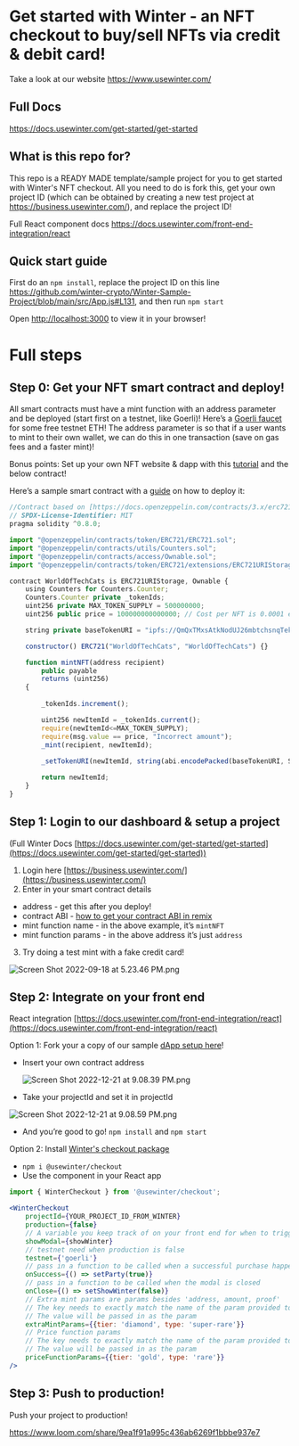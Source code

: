 # Get started with Winter - an NFT checkout to buy/sell NFTs via credit & debit card!

Take a look at our website https://www.usewinter.com/

## Full Docs 

https://docs.usewinter.com/get-started/get-started

## What is this repo for?

This repo is a READY MADE template/sample project for you to get started with Winter's NFT checkout. All you need to do is fork this, get your own project ID (which can be obtained by creating a new test project at https://business.usewinter.com/), and replace the project ID!

Full React component docs https://docs.usewinter.com/front-end-integration/react


## Quick start guide

First do an `npm install`, replace the project ID on this line https://github.com/winter-crypto/Winter-Sample-Project/blob/main/src/App.js#L131, and then run `npm start`

Open [http://localhost:3000](http://localhost:3000) to view it in your browser!

# Full steps

## Step 0: Get your NFT smart contract and deploy!

All smart contracts must have a mint function with an address parameter and be deployed (start first on a testnet, like Goerli)! Here’s a [Goerli faucet](https://goerlifaucet.com/) for some free testnet ETH! The address parameter is so that if a user wants to mint to their own wallet, we can do this in one transaction (save on gas fees and a faster mint)!

Bonus points: Set up your own NFT website & dapp with this [tutorial](https://docs.alchemy.com/docs/nft-minter) and the below contract!

Here’s a sample smart contract with a [guide](https://remix-ide.readthedocs.io/en/latest/create_deploy.html) on how to deploy it:

```jsx
//Contract based on [https://docs.openzeppelin.com/contracts/3.x/erc721](https://docs.openzeppelin.com/contracts/3.x/erc721)
// SPDX-License-Identifier: MIT
pragma solidity ^0.8.0;

import "@openzeppelin/contracts/token/ERC721/ERC721.sol";
import "@openzeppelin/contracts/utils/Counters.sol";
import "@openzeppelin/contracts/access/Ownable.sol";
import "@openzeppelin/contracts/token/ERC721/extensions/ERC721URIStorage.sol";

contract WorldOfTechCats is ERC721URIStorage, Ownable {
    using Counters for Counters.Counter;
    Counters.Counter private _tokenIds;
    uint256 private MAX_TOKEN_SUPPLY = 500000000;
    uint256 public price = 100000000000000; // Cost per NFT is 0.0001 eth, about ~20 USD

    string private baseTokenURI = "ipfs://QmQxTMxsAtkNodUJ26mbtchsnqTekKqgDvkjnzWir4vTxZ/1";

    constructor() ERC721("WorldOfTechCats", "WorldOfTechCats") {}

    function mintNFT(address recipient)
        public payable
        returns (uint256)
    {
        
        _tokenIds.increment();

        uint256 newItemId = _tokenIds.current();
        require(newItemId<=MAX_TOKEN_SUPPLY);
        require(msg.value == price, "Incorrect amount");
        _mint(recipient, newItemId);
        
        _setTokenURI(newItemId, string(abi.encodePacked(baseTokenURI, Strings.toString(newItemId))));

        return newItemId;
    }
}
```

## Step 1: Login to our dashboard & setup a project

(Full Winter Docs [https://docs.usewinter.com/get-started/get-started](https://docs.usewinter.com/get-started/get-started))

1. Login here [https://business.usewinter.com/](https://business.usewinter.com/)
2. Enter in your smart contract details 

- address - get this after you deploy!
- contract ABI - [how to get your contract ABI in remix](https://stackoverflow.com/questions/69269101/please-how-do-i-get-abi-of-my-token-after-deploying-on-bscmainet)
- mint function name - in the above example, it’s `mintNFT`
- mint function params - in the above address it’s just `address`

3. Try doing a test mint with a fake credit card! 

![Screen Shot 2022-09-18 at 5.23.46 PM.png]([https://s3-us-west-2.amazonaws.com/secure.notion-static.com/22cbb2d2-d725-47e1-8557-a57809dc4ca1/Screen_Shot_2022-09-18_at_5.23.46_PM.png](https://winternfts.notion.site/image/https%3A%2F%2Fs3-us-west-2.amazonaws.com%2Fsecure.notion-static.com%2F22cbb2d2-d725-47e1-8557-a57809dc4ca1%2FScreen_Shot_2022-09-18_at_5.23.46_PM.png?id=ae3b2433-ee5f-4d70-83ac-df1a9aecc5dc&table=block&spaceId=74fbeb19-4d10-41b8-9582-0c039db556bc&width=2000&userId=&cache=v2))

## Step 2: Integrate on your front end

React integration [https://docs.usewinter.com/front-end-integration/react](https://docs.usewinter.com/front-end-integration/react)

Option 1: Fork your a copy of our sample [dApp setup here](https://github.com/winter-crypto/Winter-Sample-Project)!

- Insert your own contract address
    
    ![Screen Shot 2022-12-21 at 9.08.39 PM.png]([https://s3-us-west-2.amazonaws.com/secure.notion-static.com/1779725c-5e6f-4697-a222-0ccc76a1abc3/Screen_Shot_2022-12-21_at_9.08.39_PM.png](https://winternfts.notion.site/image/https%3A%2F%2Fs3-us-west-2.amazonaws.com%2Fsecure.notion-static.com%2F1779725c-5e6f-4697-a222-0ccc76a1abc3%2FScreen_Shot_2022-12-21_at_9.08.39_PM.png?id=a4e29a28-e83f-4d2a-979d-3094fd6ee77f&table=block&spaceId=74fbeb19-4d10-41b8-9582-0c039db556bc&width=2000&userId=&cache=v2))
    
- Take your projectId and set it in projectId

![Screen Shot 2022-12-21 at 9.08.59 PM.png]([https://s3-us-west-2.amazonaws.com/secure.notion-static.com/0e4f93dc-b691-44e7-a949-1e40653bee47/Screen_Shot_2022-12-21_at_9.08.59_PM.png](https://winternfts.notion.site/image/https%3A%2F%2Fs3-us-west-2.amazonaws.com%2Fsecure.notion-static.com%2F0e4f93dc-b691-44e7-a949-1e40653bee47%2FScreen_Shot_2022-12-21_at_9.08.59_PM.png?id=d8697b62-da2d-471a-9568-31a6f93210aa&table=block&spaceId=74fbeb19-4d10-41b8-9582-0c039db556bc&width=1150&userId=&cache=v2))

- And you’re good to go! `npm install` and `npm start`

Option 2: Install [Winter's checkout package](https://www.npmjs.com/package/@usewinter/checkout)

- `npm i @usewinter/checkout`
- Use the component in your React app

```jsx
import { WinterCheckout } from '@usewinter/checkout';

<WinterCheckout 
    projectId={YOUR_PROJECT_ID_FROM_WINTER} 
    production={false} 
    // A variable you keep track of on your front end for when to trigger showing Winter's modal!
    showModal={showWinter} 
    // testnet need when production is false
    testnet={'goerli'}
    // pass in a function to be called when a successful purchase happens
    onSuccess={() => setParty(true)}
    // pass in a function to be called when the modal is closed
    onClose={() => setShowWinter(false)}
    // Extra mint params are params besides 'address, amount, proof'
    // The key needs to exactly match the name of the param provided to Winter
    // The value will be passed in as the param
    extraMintParams={{tier: 'diamond', type: 'super-rare'}}
    // Price function params
    // The key needs to exactly match the name of the param provided to Winter
    // The value will be passed in as the param
    priceFunctionParams={{tier: 'gold', type: 'rare'}}
/>
```

## Step 3: Push to production!

Push your project to production!

https://www.loom.com/share/9ea1f91a995c436ab6269f1bbbe937e7

